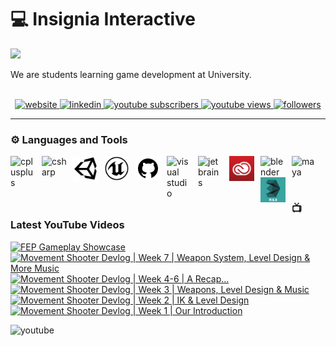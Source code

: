 <!-- Begin First Section --->
# 💻 Insignia Interactive

<img src="https://readme-typing-svg.demolab.com/?lines=Indie+Game+Studio&font=Fira&color=00868b&pause=1000&size=22">

<p align="left">
  We are students learning game development at University.
  <br>
  <br>
  <div align="center">
    <a href="http://www.insigniainteractive.co.uk/" target="_blank" rel="noreferrer">
      <img alt="website" title="View our Website" src="https://custom-icon-badges.demolab.com/badge/-Website-00868b?style=for-the-badge&logoColor=white">
    </a>
    <a href="https://www.linkedin.com/company/insignia-interactive/" target="_blank" rel="noreferrer">
      <img alt="linkedin" title="View my Linkedin" src="https://custom-icon-badges.demolab.com/badge/-Linkedin-0A66C2?style=for-the-badge&logo=linkedin&logoColor=white">
    </a>
    <a href="https://www.youtube.com/@insigniainteractive?sub_confirmation=1">
       <img alt="youtube subscribers" title="Subscribe to my YouTube channel" src="https://custom-icon-badges.demolab.com/youtube/channel/subscribers/UCixa1fTqnDgZ9RWccidLgzg?color=%23E05D44&label=SUBSCRIBE&logo=video&logoColor=white&style=for-the-badge&labelColor=CE4630"/>
    </a> 
    <a href="https://www.youtube.com/@insigniainteractive">
       <img alt="youtube views" title="YouTube views" src="https://custom-icon-badges.demolab.com/youtube/channel/views/UCixa1fTqnDgZ9RWccidLgzg?color=%23E1AD0E&logo=eye&logoColor=white&style=for-the-badge&labelColor=C79600"/>
    </a> 
    <a href="https://github.com/insignia-interactive?tab=followers" target="_blank" rel="noreferrer">
      <img alt="followers" title="Follow me on Github" src="https://custom-icon-badges.demolab.com/github/followers/insignia-interactive?color=236ad3&labelColor=1155ba&style=for-the-badge&logo=person-add&label=Follow&logoColor=white">
    </a>
  </div>
</p>
<!-- End First Section --->

---

<!-- Begin Second Section --->
### ⚙️ Languages and Tools

<a href="https://isocpp.org/" target="_blank" rel="noreferrer">
  <img align="left" alt="cplusplus" width="40px" style="padding-right:10px;" src="https://cdn.jsdelivr.net/gh/devicons/devicon/icons/cplusplus/cplusplus-original.svg">
</a>
<a href="https://learn.microsoft.com/en-us/dotnet/csharp/" target="_blank" rel="noreferrer">
  <img align="left" alt="csharp" width="40px" style="padding-right:10px;" src="https://cdn.jsdelivr.net/gh/devicons/devicon/icons/csharp/csharp-original.svg">
</a>
<a href="https://unity.com/" target="_blank" rel="noreferrer">
  <img align="left" alt="unity" width="40px" style="padding-right:10px;" src="https://raw.githubusercontent.com/insignia-interactive/.github/main/profile/assets/unity.svg">
</a>
<a href="https://www.unrealengine.com/en-US" target="_blank" rel="noreferrer">
  <img align="left" alt="unrealengine" width="40px" style="padding-right:10px;" src="https://raw.githubusercontent.com/insignia-interactive/.github/main/profile/assets/unreal.svg">
</a>
<a href="https://github.com/" target="_blank" rel="noreferrer">
  <img align="left" alt="github" width="40px" style="padding-right:10px;" src="https://raw.githubusercontent.com/insignia-interactive/.github/main/profile/assets/github.svg">
</a>
<a href="https://visualstudio.microsoft.com/" target="_blank" rel="noreferrer">
  <img align="left" alt="visual studio" width="40px" style="padding-right:10px;" src="https://cdn.jsdelivr.net/gh/devicons/devicon/icons/visualstudio/visualstudio-plain.svg">
</a>
<a href="https://www.jetbrains.com/" target="_blank" rel="noreferrer">
  <img align="left" alt="jetbrains" width="40px" style="padding-right:10px;" src="https://cdn.jsdelivr.net/gh/devicons/devicon/icons/jetbrains/jetbrains-original.svg">
</a>
<a href="https://www.adobe.com/" target="_blank" rel="noreferrer">
  <img align="left" alt="adobe" width="40px" style="padding-right:10px;" src="https://raw.githubusercontent.com/insignia-interactive/.github/main/profile/assets/adobecc.svg">
</a>
<a href="https://www.blender.org/" target="_blank" rel="noreferrer">
  <img align="left" alt="blender" width="40px" style="padding-right:10px;" src="https://cdn.jsdelivr.net/gh/devicons/devicon/icons/blender/blender-original.svg">
</a>
<a href="https://www.autodesk.co.uk/products/maya/overview?term=1-YEAR&tab=subscription" target="_blank" rel="noreferrer">
  <img align="left" alt="maya" width="40px" style="padding-right:10px;" src="https://cdn.jsdelivr.net/gh/devicons/devicon/icons/maya/maya-original.svg">
</a>
<a href="https://www.autodesk.co.uk/products/3ds-max/overview?term=1-YEAR&tab=subscription" target="_blank" rel="noreferrer">
  <img align="left" alt="3dsmax" width="40px" style="padding-right:10px;" src="https://raw.githubusercontent.com/insignia-interactive/.github/main/profile/assets/3dsmax.svg">
</a>
<br>
<br>
<!-- End Second Section --->

#

<!-- Begin Third Section --->

### 📺 Latest YouTube Videos

<!-- BEGIN YOUTUBE-CARDS -->
[![FEP Gameplay Showcase](https://ytcards.demolab.com/?id=q9r2tm8YaOY&title=FEP+Gameplay+Showcase&lang=en&timestamp=1653068497&background_color=%230d1117&title_color=%23ffffff&stats_color=%23dedede&width=250&duration=817 "FEP Gameplay Showcase")](https://www.youtube.com/watch?v=q9r2tm8YaOY)
[![Movement Shooter Devlog | Week 7 | Weapon System, Level Design & More Music](https://ytcards.demolab.com/?id=f9zFL_z1bK4&title=Movement+Shooter+Devlog+%7C+Week+7+%7C+Weapon+System%2C+Level+Design+%26+More+Music&lang=en&timestamp=1652309684&background_color=%230d1117&title_color=%23ffffff&stats_color=%23dedede&width=250&duration=202 "Movement Shooter Devlog | Week 7 | Weapon System, Level Design & More Music")](https://www.youtube.com/watch?v=f9zFL_z1bK4)
[![Movement Shooter Devlog | Week 4-6 | A Recap...](https://ytcards.demolab.com/?id=d8XduYy543A&title=Movement+Shooter+Devlog+%7C+Week+4-6+%7C+A+Recap...&lang=en&timestamp=1651608875&background_color=%230d1117&title_color=%23ffffff&stats_color=%23dedede&width=250&duration=271 "Movement Shooter Devlog | Week 4-6 | A Recap...")](https://www.youtube.com/watch?v=d8XduYy543A)
[![Movement Shooter Devlog | Week 3 | Weapons, Level Design & Music](https://ytcards.demolab.com/?id=rROA4fqdrgU&title=Movement+Shooter+Devlog+%7C+Week+3+%7C+Weapons%2C+Level+Design+%26+Music&lang=en&timestamp=1649244730&background_color=%230d1117&title_color=%23ffffff&stats_color=%23dedede&width=250&duration=224 "Movement Shooter Devlog | Week 3 | Weapons, Level Design & Music")](https://www.youtube.com/watch?v=rROA4fqdrgU)
[![Movement Shooter Devlog | Week 2 | IK & Level Design](https://ytcards.demolab.com/?id=MrQpknkydBQ&title=Movement+Shooter+Devlog+%7C+Week+2+%7C+IK+%26+Level+Design&lang=en&timestamp=1648496713&background_color=%230d1117&title_color=%23ffffff&stats_color=%23dedede&width=250&duration=265 "Movement Shooter Devlog | Week 2 | IK & Level Design")](https://www.youtube.com/watch?v=MrQpknkydBQ)
[![Movement Shooter Devlog | Week 1 | Our Introduction](https://ytcards.demolab.com/?id=3LujVx_vrEQ&title=Movement+Shooter+Devlog+%7C+Week+1+%7C+Our+Introduction&lang=en&timestamp=1647966431&background_color=%230d1117&title_color=%23ffffff&stats_color=%23dedede&width=250&duration=159 "Movement Shooter Devlog | Week 1 | Our Introduction")](https://www.youtube.com/watch?v=3LujVx_vrEQ)
<!-- END YOUTUBE-CARDS -->

<a href="http://youtube.com/@insigniainteractive" target="_blank" rel="noreferrer">
  <img align="left" alt="youtube" src="https://custom-icon-badges.demolab.com/badge/-Subscribe%20For%20More-red?style=for-the-badge&logo=video&logoColor=white">
</a>
<br>

<!-- End Third Section --->
